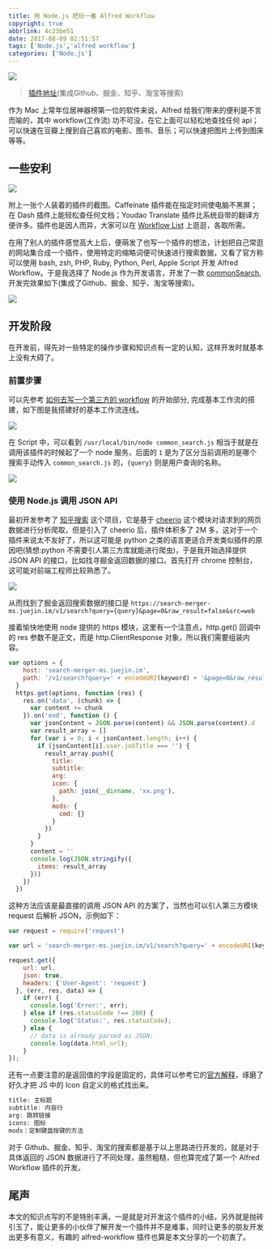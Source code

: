 ```yaml
---
title: 用 Node.js 把玩一番 Alfred Workflow
copyright: true
abbrlink: 4c23be51
date: 2017-08-09 02:51:57
tags: ['Node.js','alfred workflow']
categories: ['Node.js']
---
```

![](http://muyy.withyoufriends.com/f27594afeda6b513ffec98c3e60ccbb0.jpg-muyy)

>  [插件地址](https://github.com/MuYunyun/commonSearch)(集成Github、掘金、知乎、淘宝等搜索)

作为 Mac 上常年位居神器榜第一位的软件来说，Alfred 给我们带来的便利是不言而喻的，其中 workflow(工作流) 功不可没，在它上面可以轻松地查找任何 api；可以快速在豆瓣上搜到自己喜欢的电影、图书、音乐；可以快速把图片上传到图床 等等。
<!--more-->

## 一些安利
![](http://muyy.withyoufriends.com/482ccbbbcfb8f302851617a86dd6a5de.jpg-400)

附上一张个人装着的插件的截图。Caffeinate 插件能在指定时间使电脑不黑屏；在 Dash 插件上能轻松查任何文档；Youdao Translate 插件比系统自带的翻译方便许多。插件也是因人而异，大家可以在 [Workflow List](http://alfredworkflow.com/) 上逛逛，各取所需。

在用了别人的插件感觉高大上后，便萌发了也写一个插件的想法，计划把自己常逛的网站集合成一个插件，使用特定的缩略词便可快速进行搜索数据，又看了官方称可以使用 bash, zsh, PHP, Ruby, Python, Perl, Apple Script 开发 Alfred Workflow。于是我选择了 Node.js 作为开发语言，开发了一款 [commonSearch](https://github.com/MuYunyun/commonSearch), 开发完效果如下(集成了Github、掘金、知乎、淘宝等搜索)。

![](http://muyy.withyoufriends.com/40a83edf9552b4a071dd2ff5093a445b.gif)

## 开发阶段

在开发前，得先对一些特定的操作步骤和知识点有一定的认知，这样开发时就基本上没有大碍了。

### 前置步骤

可以先参考 [如何去写一个第三方的 workflow](http://allenwu.itscoder.com/how-to-write-a-workflow-for-mac) 的开始部分, 完成基本工作流的搭建，如下图是我搭建好的基本工作流连线。

![](http://muyy.withyoufriends.com/f27594afeda6b513ffec98c3e60ccbb0.jpg-400)

在 Script 中，可以看到 `/usr/local/bin/node common_search.js` 相当于就是在调用该插件的时候起了一个 node 服务，后面的 `1` 是为了区分当前调用的是哪个搜索手动传入 `common_search.js` 的，`{query}` 则是用户查询的名称。

![](http://muyy.withyoufriends.com/39ab06f7fbd80e5723e9abc4b595b930.jpg-400)

### 使用 Node.js 调用 JSON API

最初开发参考了 [知乎搜索](https://github.com/RebeccaHanjw/zhihu_search_alfred_workflow) 这个项目，它是基于 [cheerio](https://github.com/cheeriojs/cheerio) 这个模块对请求到的网页数据进行分析爬取，但是引入了 cheerio 后，插件体积多了 2M 多，这对于一个插件来说太不友好了，所以这可能是 python 之类的语言更适合开发类似插件的原因吧(猜想:python 不需要引人第三方库就能进行爬虫)，于是我开始选择提供 JSON API 的接口，比如找寻掘金返回数据的接口。首先打开 chrome 控制台，这可能对前端工程师比较熟悉了。

![](http://muyy.withyoufriends.com/6151c3ab055e196ac43e63377940bfdb.jpg-muyy)

从而找到了掘金返回搜索数据的接口是  `https://search-merger-ms.juejin.im/v1/search?query={query}&page=0&raw_result=false&src=web`

接着愉快地使用 node 提供的 https 模块，这里有一个注意点，http.get() 回调中的 res 参数不是正文，而是 http.ClientResponse 对象，所以我们需要组装内容。

```js
var options = {
    host: 'search-merger-ms.juejin.im',
    path: '/v1/search?query=' + encodeURI(keyword) + '&page=0&raw_result=false&src=web'
  }
  https.get(options, function (res) {
    res.on('data', (chunk) => {
      var content += chunk
    }).on('end', function () {
      var jsonContent = JSON.parse(content) && JSON.parse(content).d
      var result_array = []
      for (var i = 0; i < jsonContent.length; i++) {
        if (jsonContent[i].user.jobTitle === '') {
          result_array.push({
            title:
            subtitle:
            arg:
            icon: {
              path: join(__dirname, 'xx.png'),
            },
            mods: {
              cmd: {}
            }
          })
        }
      }
      content = ''
      console.log(JSON.stringify({
        items: result_array
      }))
    })
  })
```

这种方法应该是最直接的调用 JSON API 的方案了，当然也可以引人第三方模块 request 后解析 JSON，示例如下：

```js
var request = require('request')

var url = 'search-merger-ms.juejin.im/v1/search?query=' + encodeURI(keyword) + '&page=0&raw_result=false&src=web'

request.get({
    url: url,
    json: true,
    headers: {'User-Agent': 'request'}
  }, (err, res, data) => {
    if (err) {
      console.log('Error:', err);
    } else if (res.statusCode !== 200) {
      console.log('Status:', res.statusCode);
    } else {
      // data is already parsed as JSON:
      console.log(data.html_url);
    }
});
```

还有一点要注意的是返回值的字段是固定的，具体可以参考它的[官方解释](https://www.alfredapp.com/help/workflows/inputs/script-filter/xml/)，琢磨了好久才把 JS 中的 Icon 自定义的格式找出来。

```js
title: 主标题
subtitle: 内容行
arg: 跳转链接
icons: 图标
mods：定制键盘按键的方法
```

对于 Github、掘金、知乎、淘宝的搜索都是基于以上思路进行开发的，就是对于具体返回的 JSON 数据进行了不同处理，虽然粗糙，但也算完成了第一个 Alfred Workflow 插件的开发。

## 尾声

本文的知识点写的不是特别丰满，一是就是对开发这个插件的小结，另外就是抛砖引玉了，能让更多的小伙伴了解开发一个插件并不是难事，同时让更多的朋友开发出更多有意义，有趣的 alfred-workflow 插件也算是本文分享的一个初衷了。